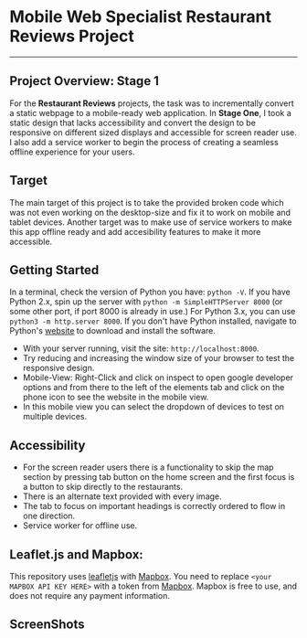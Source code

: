 # Mobile Web Specialist Restaurant Reviews Project
---

## Project Overview: Stage 1

For the **Restaurant Reviews** projects, the task was to incrementally convert a static webpage to a mobile-ready web application. In **Stage One**, I took a static design that lacks accessibility and convert the design to be responsive on different sized displays and accessible for screen reader use. I also add a service worker to begin the process of creating a seamless offline experience for your users.

## Target

The main target of this project is to take the provided broken code which was not even working on the desktop-size and fix it to work on mobile and tablet devices. Another target was to make use of service workers to make this app offline ready and add accesibility features to make it more accessible.

## Getting Started

In a terminal, check the version of Python you have: `python -V`. If you have Python 2.x, spin up the server with `python -m SimpleHTTPServer 8000` (or some other port, if port 8000 is already in use.) For Python 3.x, you can use `python3 -m http.server 8000`. If you don't have Python installed, navigate to Python's [website](https://www.python.org/) to download and install the software.

* With your server running, visit the site: `http://localhost:8000`.
* Try reducing and increasing the window size of your browser to test the responsive design.
* Mobile-View: Right-Click and click on inspect to open google developer options and from there to the left of the elements tab and click on the phone icon to see the website in the mobile view.
* In this mobile view you can select the dropdown of devices to test on multiple devices.

## Accessibility
* For the screen reader users there is a functionality to skip the map section by pressing tab button on the home screen and the first focus is a button to skip directly to the restaurants.
* There is an alternate text provided with every image.
* The tab to focus on important headings is correctly ordered to flow in one direction.
* Service worker for offline use.

## Leaflet.js and Mapbox:

This repository uses [leafletjs](https://leafletjs.com/) with [Mapbox](https://www.mapbox.com/). You need to replace `<your MAPBOX API KEY HERE>` with a token from [Mapbox](https://www.mapbox.com/). Mapbox is free to use, and does not require any payment information. 

## ScreenShots





